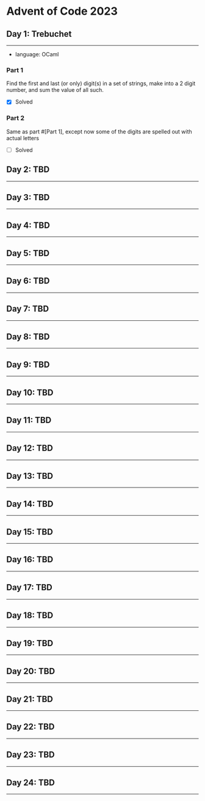 # Advent of Code 2023
## Day 1: Trebuchet
***
 - language: OCaml
### Part 1
Find the first and last (or only) digit(s) in a set of strings, make into a 2 digit number, and sum the value of all such.
 - [x] Solved
### Part 2
Same as part #[Part 1], except now some of the digits are spelled out with actual letters
 - [ ] Solved
## Day 2: TBD
***
## Day 3: TBD
***
## Day 4: TBD
***
## Day 5: TBD
***
## Day 6: TBD
***
## Day 7: TBD
***
## Day 8: TBD
***
## Day 9: TBD
***
## Day 10: TBD
***
## Day 11: TBD
***
## Day 12: TBD
***
## Day 13: TBD
***
## Day 14: TBD
***
## Day 15: TBD
***
## Day 16: TBD
***
## Day 17: TBD
***
## Day 18: TBD
***
## Day 19: TBD
***
## Day 20: TBD
***
## Day 21: TBD
***
## Day 22: TBD
***
## Day 23: TBD
***
## Day 24: TBD
***
